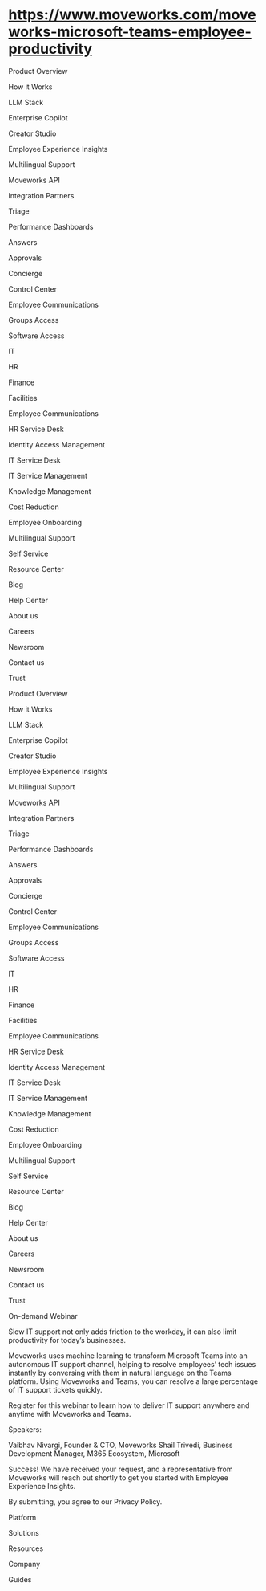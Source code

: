# https://www.moveworks.com/moveworks-microsoft-teams-employee-productivity

Product Overview

How it Works

LLM Stack

Enterprise Copilot

Creator Studio

Employee Experience Insights

Multilingual Support

Moveworks API

Integration Partners

Triage

Performance Dashboards

Answers

Approvals

Concierge

Control Center

Employee Communications

Groups Access

Software Access

IT

HR

Finance

Facilities

Employee Communications

HR Service Desk

Identity Access Management

IT Service Desk

IT Service Management

Knowledge Management

Cost Reduction

Employee Onboarding

Multilingual Support

Self Service

Resource Center

Blog

Help Center

About us

Careers

Newsroom

Contact us

Trust

Product Overview

How it Works

LLM Stack

Enterprise Copilot

Creator Studio

Employee Experience Insights

Multilingual Support

Moveworks API

Integration Partners

Triage

Performance Dashboards

Answers

Approvals

Concierge

Control Center

Employee Communications

Groups Access

Software Access

IT

HR

Finance

Facilities

Employee Communications

HR Service Desk

Identity Access Management

IT Service Desk

IT Service Management

Knowledge Management

Cost Reduction

Employee Onboarding

Multilingual Support

Self Service

Resource Center

Blog

Help Center

About us

Careers

Newsroom

Contact us

Trust

On-demand Webinar

Slow IT support not only adds friction to the workday, it can also limit productivity for today’s businesses.

Moveworks uses machine learning to transform Microsoft Teams into an autonomous IT support channel, helping to resolve employees’ tech issues instantly by conversing with them in natural language on the Teams platform. Using Moveworks and Teams, you can resolve a large percentage of IT support tickets quickly.

Register for this webinar to learn how to deliver IT support anywhere and anytime with Moveworks and Teams.

Speakers:


Vaibhav Nivargi, Founder & CTO, Moveworks
Shail Trivedi, Business Development Manager, M365 Ecosystem, Microsoft

Success! We have received your request, and a representative from Moveworks will reach out shortly to get you started with Employee Experience Insights.

By submitting, you agree to our Privacy Policy.

Platform

Solutions

Resources

Company

Guides

